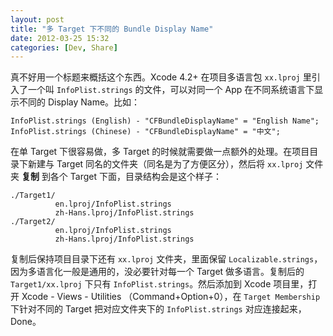 ```yaml
---
layout: post
title: "多 Target 下不同的 Bundle Display Name"
date: 2012-03-25 15:32
categories: [Dev, Share]
---
```


真不好用一个标题来概括这个东西。Xcode 4.2+ 在项目多语言包 `xx.lproj` 里引入了一个叫 `InfoPlist.strings` 的文件，可以对同一个 App 在不同系统语言下显示不同的 Display Name。比如：

```
InfoPlist.strings (English) - "CFBundleDisplayName" = "English Name";
InfoPlist.strings (Chinese) - "CFBundleDisplayName" = "中文";
```

在单 Target 下很容易做，多 Target 的时候就需要做一点额外的处理。在项目目录下新建与 Target 同名的文件夹（同名是为了方便区分），然后将 `xx.lproj` 文件夹 **复制** 到各个 Target 下面，目录结构会是这个样子：

```
./Target1/
          en.lproj/InfoPlist.strings
          zh-Hans.lproj/InfoPlist.strings
./Target2/
          en.lproj/InfoPlist.strings
          zh-Hans.lproj/InfoPlist.strings
```

复制后保持项目目录下还有 `xx.lproj` 文件夹，里面保留 `Localizable.strings`，因为多语言化一般是通用的，没必要针对每一个 Target 做多语言。复制后的 `Target1/xx.lproj` 下只有 `InfoPlist.strings`。然后添加到 Xcode 项目里，打开 Xcode - Views - Utilities （Command+Option+0），在 `Target Membership` 下针对不同的 Target 把对应文件夹下的 `InfoPlist.strings` 对应连接起来，Done。

